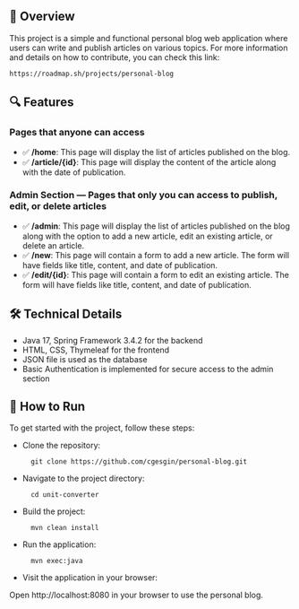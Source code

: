 ## 🎯 Overview
This project is a simple and functional personal blog web application where users can write and publish articles on various topics. For more information and details on how to contribute, you can check this link:

    https://roadmap.sh/projects/personal-blog

## 🔍 Features

### Pages that anyone can access

- ✅ **/home**: This page will display the list of articles published on the blog.
- ✅ **/article/{id}**: This page will display the content of the article along with the date of publication.

### Admin Section — Pages that only you can access to publish, edit, or delete articles

- ✅ **/admin**: This page will display the list of articles published on the blog along with the option to add a new article, edit an existing article, or delete an article.
- ✅ **/new**: This page will contain a form to add a new article. The form will have fields like title, content, and date of publication.
- ✅ **/edit/{id}**: This page will contain a form to edit an existing article. The form will have fields like title, content, and date of publication.

## 🛠️ Technical Details

- Java 17, Spring Framework 3.4.2 for the backend
- HTML, CSS, Thymeleaf for the frontend
- JSON file is used as the database
- Basic Authentication is implemented for secure access to the admin section

## 🏃 How to Run
To get started with the project, follow these steps:

- Clone the repository:

        git clone https://github.com/cgesgin/personal-blog.git

- Navigate to the project directory:

        cd unit-converter

- Build the project:

        mvn clean install

- Run the application:

        mvn exec:java

- Visit the application in your browser:

Open http://localhost:8080 in your browser to use the personal blog.

